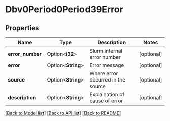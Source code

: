 # Dbv0Period0Period39Error

## Properties

Name | Type | Description | Notes
------------ | ------------- | ------------- | -------------
**error_number** | Option<**i32**> | Slurm internal error number | [optional]
**error** | Option<**String**> | Error message | [optional]
**source** | Option<**String**> | Where error occurred in the source | [optional]
**description** | Option<**String**> | Explaination of cause of error | [optional]

[[Back to Model list]](../README.md#documentation-for-models) [[Back to API list]](../README.md#documentation-for-api-endpoints) [[Back to README]](../README.md)


